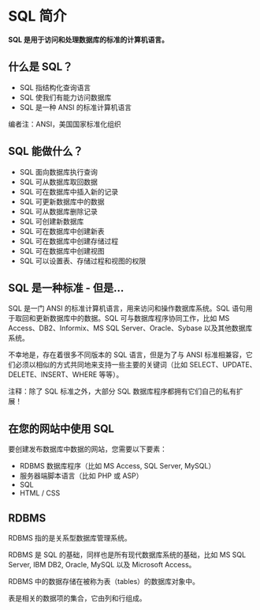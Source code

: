 
# SQL 简介




**SQL 是用于访问和处理数据库的标准的计算机语言。**

## 什么是 SQL？

*   SQL 指结构化查询语言
*   SQL 使我们有能力访问数据库
*   SQL 是一种 ANSI 的标准计算机语言

编者注：ANSI，美国国家标准化组织

## SQL 能做什么？

*   SQL 面向数据库执行查询
*   SQL 可从数据库取回数据
*   SQL 可在数据库中插入新的记录
*   SQL 可更新数据库中的数据
*   SQL 可从数据库删除记录
*   SQL 可创建新数据库
*   SQL 可在数据库中创建新表
*   SQL 可在数据库中创建存储过程
*   SQL 可在数据库中创建视图
*   SQL 可以设置表、存储过程和视图的权限

## SQL 是一种标准 - 但是...

SQL 是一门 ANSI 的标准计算机语言，用来访问和操作数据库系统。SQL 语句用于取回和更新数据库中的数据。SQL 可与数据库程序协同工作，比如 MS Access、DB2、Informix、MS SQL Server、Oracle、Sybase 以及其他数据库系统。

不幸地是，存在着很多不同版本的 SQL 语言，但是为了与 ANSI 标准相兼容，它们必须以相似的方式共同地来支持一些主要的关键词（比如 SELECT、UPDATE、DELETE、INSERT、WHERE 等等）。

注释：除了 SQL 标准之外，大部分 SQL 数据库程序都拥有它们自己的私有扩展！

## 在您的网站中使用 SQL

要创建发布数据库中数据的网站，您需要以下要素：

*   RDBMS 数据库程序（比如 MS Access, SQL Server, MySQL）
*   服务器端脚本语言（比如 PHP 或 ASP）
*   SQL
*   HTML / CSS

## RDBMS

RDBMS 指的是关系型数据库管理系统。

RDBMS 是 SQL 的基础，同样也是所有现代数据库系统的基础，比如 MS SQL Server, IBM DB2, Oracle, MySQL 以及 Microsoft Access。

RDBMS 中的数据存储在被称为表（tables）的数据库对象中。

表是相关的数据项的集合，它由列和行组成。
